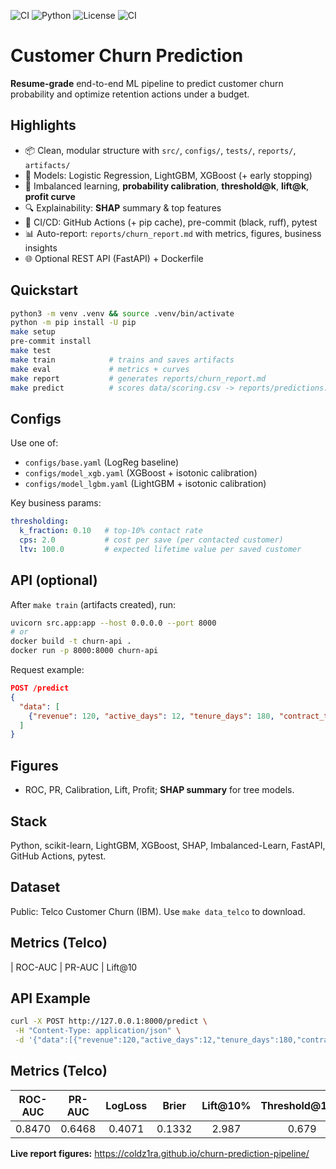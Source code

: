 ![CI](https://github.com/coldz1ra/churn-prediction-pipeline/actions/workflows/ci.yml/badge.svg)
![Python](https://img.shields.io/badge/Python-3.11-blue)
![License](https://img.shields.io/badge/License-MIT-green)
![CI](https://github.com/coldz1ra/churn-prediction-pipeline/actions/workflows/ci.yml/badge.svg)
# Customer Churn Prediction

**Resume-grade** end-to-end ML pipeline to predict customer churn probability and optimize retention actions under a budget.

## Highlights
- 📦 Clean, modular structure with `src/`, `configs/`, `tests/`, `reports/`, `artifacts/`
- 🤖 Models: Logistic Regression, LightGBM, XGBoost (+ early stopping)
- 🎯 Imbalanced learning, **probability calibration**, **threshold@k**, **lift@k**, **profit curve**
- 🔍 Explainability: **SHAP** summary & top features
- 🧪 CI/CD: GitHub Actions (+ pip cache), pre-commit (black, ruff), pytest
- 📊 Auto-report: `reports/churn_report.md` with metrics, figures, business insights
- 🌐 Optional REST API (FastAPI) + Dockerfile

## Quickstart
```bash
python3 -m venv .venv && source .venv/bin/activate
python -m pip install -U pip
make setup
pre-commit install
make test
make train            # trains and saves artifacts
make eval             # metrics + curves
make report           # generates reports/churn_report.md
make predict          # scores data/scoring.csv -> reports/predictions.csv
```

## Configs
Use one of:
- `configs/base.yaml` (LogReg baseline)
- `configs/model_xgb.yaml` (XGBoost + isotonic calibration)
- `configs/model_lgbm.yaml` (LightGBM + isotonic calibration)

Key business params:
```yaml
thresholding:
  k_fraction: 0.10   # top-10% contact rate
  cps: 2.0           # cost per save (per contacted customer)
  ltv: 100.0         # expected lifetime value per saved customer
```

## API (optional)
After `make train` (artifacts created), run:
```bash
uvicorn src.app:app --host 0.0.0.0 --port 8000
# or
docker build -t churn-api .
docker run -p 8000:8000 churn-api
```
Request example:
```json
POST /predict
{
  "data": [
    {"revenue": 120, "active_days": 12, "tenure_days": 180, "contract_type": "Month-to-month"}
  ]
}
```

## Figures
- ROC, PR, Calibration, Lift, Profit; **SHAP summary** for tree models.

## Stack
Python, scikit-learn, LightGBM, XGBoost, SHAP, Imbalanced-Learn, FastAPI, GitHub Actions, pytest.

## Dataset
Public: Telco Customer Churn (IBM). Use `make data_telco` to download.

## Metrics (Telco)

| ROC-AUC | PR-AUC | Lift@10
## API Example

```bash
curl -X POST http://127.0.0.1:8000/predict \
 -H "Content-Type: application/json" \
 -d '{"data":[{"revenue":120,"active_days":12,"tenure_days":180,"contract_type":"Month-to-month"}]}'
```


<!-- METRICS_START -->
## Metrics (Telco)

| ROC-AUC | PR-AUC | LogLoss | Brier | Lift@10% | Threshold@10% |
|:------:|:------:|:-------:|:-----:|:--------:|:-------------:|
| 0.8470 | 0.6468 | 0.4071 | 0.1332 | 2.987 | 0.679 |
<!-- METRICS_END -->

**Live report figures:** https://coldz1ra.github.io/churn-prediction-pipeline/
